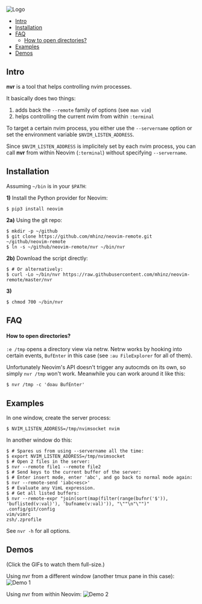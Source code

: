 ![Logo](https://github.com/mhinz/neovim-remote/raw/master/pictures/nvr-logo.png)

- [Intro](#intro)
- [Installation](#installation)
- [FAQ](#faq)
  - [How to open directories?](#how-to-open-directories)
- [Examples](#examples)
- [Demos](#demos)

## Intro

**nvr** is a tool that helps controlling nvim processes.

It basically does two things:

1. adds back the `--remote` family of options (see `man vim`)
1. helps controlling the current nvim from within `:terminal`

To target a certain nvim process, you either use the `--servername` option or
set the environment variable `$NVIM_LISTEN_ADDRESS`.

Since `$NVIM_LISTEN_ADDRESS` is implicitely set by each nvim process, you can
call **nvr** from within Neovim (`:terminal`) without specifying `--servername`.

## Installation

Assuming `~/bin` is in your `$PATH`:

**1)** Install the Python provider for Neovim:
```
$ pip3 install neovim
```

**2a)** Using the git repo:
```
$ mkdir -p ~/github
$ git clone https://github.com/mhinz/neovim-remote.git ~/github/neovim-remote
$ ln -s ~/github/neovim-remote/nvr ~/bin/nvr
```

**2b)** Download the script directly:
```
$ # Or alternatively:
$ curl -Lo ~/bin/nvr https://raw.githubusercontent.com/mhinz/neovim-remote/master/nvr
```

**3)**
```
$ chmod 700 ~/bin/nvr
```

## FAQ

#### How to open directories?

`:e /tmp` opens a directory view via netrw. Netrw works by hooking into certain
events, `BufEnter` in this case (see `:au FileExplorer` for all of them).

Unfortunately Neovim's API doesn't trigger any autocmds on its own, so simply
`nvr /tmp` won't work. Meanwhile you can work around it like this:

    $ nvr /tmp -c 'doau BufEnter'

## Examples

In one window, create the server process:
```
$ NVIM_LISTEN_ADDRESS=/tmp/nvimsocket nvim
```
In another window do this:
```shell
$ # Spares us from using --servername all the time:
$ export NVIM_LISTEN_ADDRESS=/tmp/nvimsocket
$ # Open 2 files in the server:
$ nvr --remote file1 --remote file2
$ # Send keys to the current buffer of the server:
$ # Enter insert mode, enter 'abc', and go back to normal mode again:
$ nvr --remote-send 'iabc<esc>'
$ # Evaluate any VimL expression.
$ # Get all listed buffers:
$ nvr --remote-expr "join(sort(map(filter(range(bufnr('$')), 'buflisted(v:val)'), 'bufname(v:val)')), "\""\n"\"")"
.config/git/config
vim/vimrc
zsh/.zprofile
```

See `nvr -h` for all options.

## Demos

(Click the GIFs to watch them full-size.)

Using nvr from a different window (another tmux pane in this case):
![Demo 1](https://github.com/mhinz/neovim-remote/raw/master/pictures/demo1.gif)

Using nvr from within Neovim:
![Demo 2](https://github.com/mhinz/neovim-remote/raw/master/pictures/demo2.gif)
